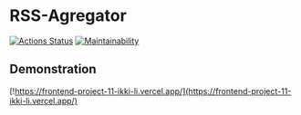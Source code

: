 # RSS-Agregator

[![Actions Status](https://github.com/ikki-li/frontend-project-46/workflows/Node-CI/badge.svg)](https://github.com/ikki-li/frontend-project-46/actions/workflows/nodejs.yml)
[![Maintainability](https://api.codeclimate.com/v1/badges/2cbd47b4b6dabacaab69/maintainability)](https://codeclimate.com/github/ikki-li/frontend-project-11/maintainability)


## Demonstration

[!https://frontend-project-11-ikki-li.vercel.app/](https://frontend-project-11-ikki-li.vercel.app/)

